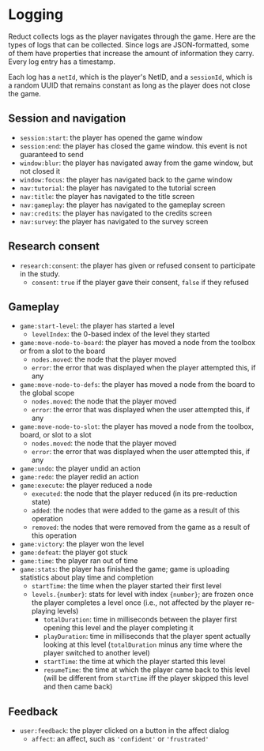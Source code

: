 # Logging

Reduct collects logs as the player navigates through the game. Here are the
types of logs that can be collected. Since logs are JSON-formatted, some of them
have properties that increase the amount of information they carry. Every log
entry has a timestamp.

Each log has a `netId`, which is the player's NetID, and a `sessionId`, which is
a random UUID that remains constant as long as the player does not close the
game.

## Session and navigation
- `session:start`: the player has opened the game window
- `session:end`: the player has closed the game window. this event is not guaranteed to send
- `window:blur`: the player has navigated away from the game window, but not closed it
- `window:focus`: the player has navigated back to the game window
- `nav:tutorial`: the player has navigated to the tutorial screen
- `nav:title`: the player has navigated to the title screen
- `nav:gameplay`: the player has navigated to the gameplay screen
- `nav:credits`: the player has navigated to the credits screen
- `nav:survey`: the player has navigated to the survey screen

## Research consent
- `research:consent`: the player has given or refused consent to participate in
  the study.
  - `consent`: `true` if the player gave their consent, `false` if they refused

## Gameplay
- `game:start-level`: the player has started a level
  - `levelIndex`: the 0-based index of the level they started
- `game:move-node-to-board`: the player has moved a node from the toolbox or from a slot to the board
  - `nodes.moved`: the node that the player moved
  - `error`: the error that was displayed when the player attempted this, if any
- `game:move-node-to-defs`: the player has moved a node from the board to the global scope
  - `nodes.moved`: the node that the player moved
  - `error`: the error that was displayed when the user attempted this, if any
- `game:move-node-to-slot`: the player has moved a node from the toolbox, board, or slot to a slot
  - `nodes.moved`: the node that the player moved
  - `error`: the error that was displayed when the user attempted this, if any
- `game:undo`: the player undid an action
- `game:redo`: the player redid an action
- `game:execute`: the player reduced a node
  - `executed`: the node that the player reduced (in its pre-reduction state)
  - `added`: the nodes that were added to the game as a result of this operation
  - `removed`: the nodes that were removed from the game as a result of this operation
- `game:victory`: the player won the level
- `game:defeat`: the player got stuck
- `game:time`: the player ran out of time
- `game:stats`: the player has finished the game; game is uploading statistics about play time and completion
  - `startTime`: the time when the player started their first level
  - `levels.{number}`: stats for level with index `{number}`; are frozen once the player completes a level once (i.e., not affected by the player re-playing levels)
    - `totalDuration`: time in milliseconds between the player first opening this level and the player completing it
    - `playDuration`: time in milliseconds that the player spent actually looking at this level (`totalDuration` minus any time where the player switched to another level)
    - `startTime`: the time at which the player started this level
    - `resumeTime`: the time at which the player came back to this level (will be different from `startTime` iff the player skipped this level and then came back)

## Feedback
- `user:feedback`: the player clicked on a button in the affect dialog
  - `affect`: an affect, such as `'confident'` or `'frustrated'`
